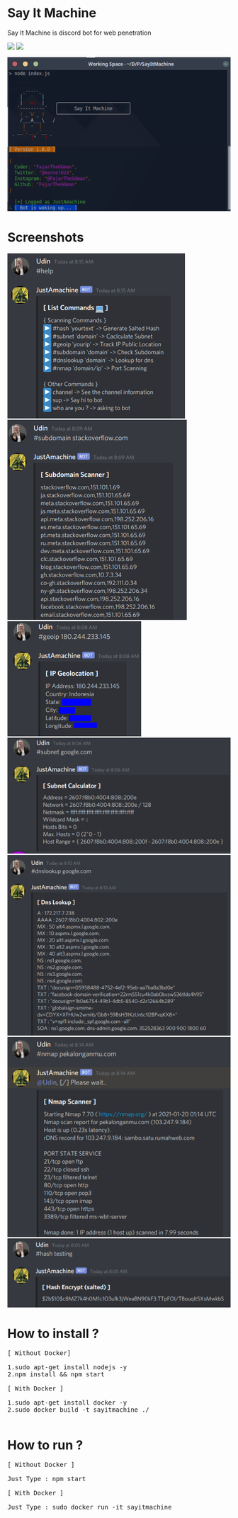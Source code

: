 # Say It Machine
<p>Say It Machine is discord bot for web penetration</p>
<img src="https://img.shields.io/badge/Version-1.0.0-lime?style=for-the-badge"/> <img src="https://img.shields.io/badge/Language-Javascript-yellow?style=for-the-badge"/>


![](https://raw.githubusercontent.com/FajarTheGGman/Say-It-Machine/master/.img/banner.png)

# Screenshots

<img src="https://raw.githubusercontent.com/FajarTheGGman/Say-It-Machine/master/.img/help.png"/>
<img src="https://raw.githubusercontent.com/FajarTheGGman/Say-It-Machine/master/.img/subdo.png"/>
<img src="https://raw.githubusercontent.com/FajarTheGGman/Say-It-Machine/master/.img/ip.png"/>
<img src="https://raw.githubusercontent.com/FajarTheGGman/Say-It-Machine/master/.img/subnet.png"/>
<img src="https://raw.githubusercontent.com/FajarTheGGman/Say-It-Machine/master/.img/dnslookup.png"/>
<img src="https://raw.githubusercontent.com/FajarTheGGman/Say-It-Machine/master/.img/nmap.png"/>
<img src="https://raw.githubusercontent.com/FajarTheGGman/Say-It-Machine/master/.img/hash.png"/>

# How to install ?

<pre>
[ Without Docker]

1.sudo apt-get install nodejs -y
2.npm install && npm start

[ With Docker ]

1.sudo apt-get install docker -y
2.sudo docker build -t sayitmachine ./

</pre>


# How to run ?

<pre>
[ Without Docker ]

Just Type : npm start

[ With Docker ]

Just Type : sudo docker run -it sayitmachine

</pre>

